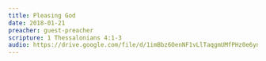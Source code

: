 ```yaml
---
title: Pleasing God
date: 2018-01-21
preacher: guest-preacher
scripture: 1 Thessalonians 4:1-3
audio: https://drive.google.com/file/d/1imBbz6OenNF1vLlTaqgmUMfPHz0e6yn0/view
---
```

